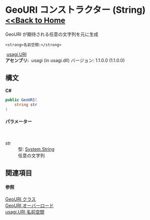 # GeoURI コンストラクター (String)<small>[<<Back to Home](https://github.com/usagi/usagi.cs/blob/master/Help/Home.md)</small> 

GeoURI が期待される任意の文字列を元に生成


    <strong>名前空間:</strong>
&nbsp;<a href="N_usagi_URI.md">usagi.URI</a><br /><strong>アセンブリ:</strong>
&nbsp;usagi (in usagi.dll) バージョン: 1.1.0.0 (1.1.0.0)

## 構文

**C#**<br />
``` C#
public GeoURI(
	string str
)
```


#### パラメーター
&nbsp;<dl><dt>str</dt><dd>型: <a href="http://msdn2.microsoft.com/ja-jp/library/s1wwdcbf" target="_blank">System.String</a><br />任意の文字列</dd></dl>

## 関連項目


#### 参照
<a href="T_usagi_URI_GeoURI.md">GeoURI クラス</a><br /><a href="Overload_usagi_URI_GeoURI__ctor.md">GeoURI オーバーロード</a><br /><a href="N_usagi_URI.md">usagi.URI 名前空間</a><br />